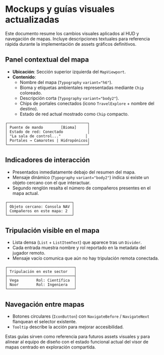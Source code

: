# Mockups y guías visuales actualizadas

Este documento resume los cambios visuales aplicados al HUD y navegación de mapas. Incluye descripciones textuales para referencia rápida durante la implementación de assets gráficos definitivos.

## Panel contextual del mapa
- **Ubicación**: Sección superior izquierda del `MapViewport`.
- **Contenido**:
  - Nombre del mapa (`Typography` `variant="h6"`).
  - Bioma y etiquetas ambientales representadas mediante `Chip` coloreado.
  - Descripción corta (`Typography` `variant="body2"`).
  - Chips de portales conectados (icono `TravelExplore` + nombre del destino).
  - Estado de red actual mostrado como `Chip` compacto.

```
┌────────────────────────────────────┐
│ Puente de mando        [Bioma]     │
│ Estado de red: Conectado           │
│ "La sala de control..."           │
│ Portales → Camarotes | Hidropónicos│
└────────────────────────────────────┘
```

## Indicadores de interacción
- Presentados inmediatamente debajo del resumen del mapa.
- Mensaje dinámico (`Typography` `variant="body2"`) indica si existe un objeto cercano con el que interactuar.
- Segundo renglón resalta el número de compañeros presentes en el mapa actual.

```
┌─────────────────────────────┐
│ Objeto cercano: Consola NAV │
│ Compañeros en este mapa: 2  │
└─────────────────────────────┘
```

## Tripulación visible en el mapa
- Lista densa (`List` + `ListItemText`) que aparece tras un `Divider`.
- Cada entrada muestra nombre y rol reportado en la metadata del jugador remoto.
- Mensaje vacío comunica que aún no hay tripulación remota conectada.

```
┌──────────────────────────────┐
│ Tripulación en este sector   │
├──────────────────────────────┤
│ Vega        Rol: Científica  │
│ Noor        Rol: Ingeniera   │
└──────────────────────────────┘
```

## Navegación entre mapas
- Botones circulares (`IconButton`) con `NavigateBefore` / `NavigateNext` flanquean el selector existente.
- `Tooltip` describe la acción para mejorar accesibilidad.

Estas guías sirven como referencia para futuros assets visuales y para alinear al equipo de diseño con el estado funcional actual del visor de mapas centrado en exploración compartida.
